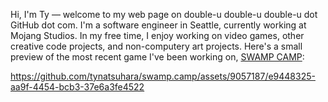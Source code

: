 Hi, I'm Ty — welcome to my web page on double-u double-u double-u dot GitHub dot com. I'm a software engineer in Seattle, currently working at Mojang Studios. In my free time, I enjoy working on video games, other creative code projects, and non-computery art projects. Here's a small preview of the most recent game I've been working on, [SWAMP CAMP](https://swamp.camp):

https://github.com/tynatsuhara/swamp.camp/assets/9057187/e9448325-aa9f-4454-bcb3-37e6a3fe4522

